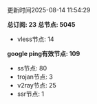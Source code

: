 更新时间2025-08-14 11:54:29

**总订阅: 23**
**总节点: 5045**
- vless节点: 14

**google ping有效节点: 109**
- ss节点: 80
- trojan节点: 3
- v2ray节点: 25
- ssr节点: 1
